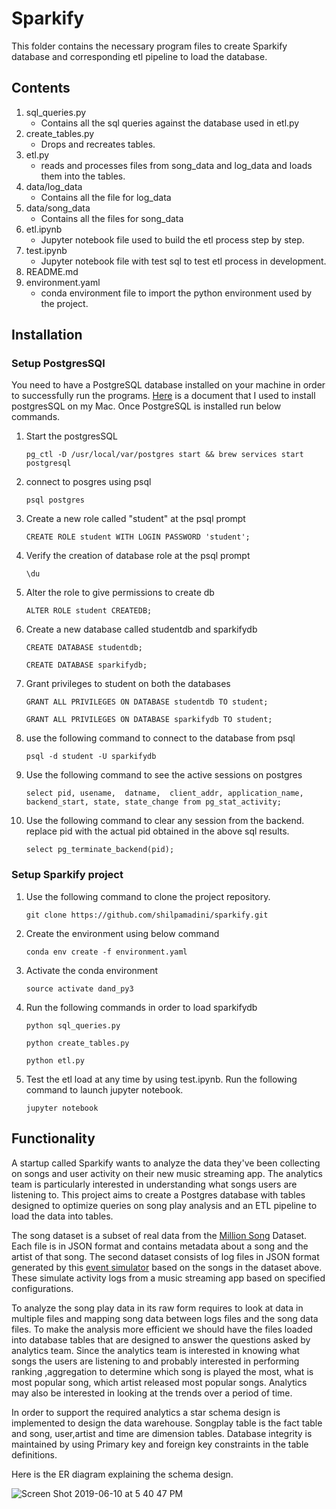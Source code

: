# Sparkify

This folder contains the necessary program files to create Sparkify database and
corresponding etl pipeline to load the database.

## Contents

1. sql_queries.py
    * Contains all the sql queries against the database used in etl.py
2. create_tables.py
    * Drops and recreates tables.
3. etl.py
    * reads and processes files from song_data and log_data and
      loads them into the tables.
4. data/log_data
    * Contains all the file for log_data
5. data/song_data
    * Contains all the files for song_data
5. etl.ipynb
    * Jupyter notebook file used to build the etl process step by step.
6. test.ipynb
    * Jupyter notebook file with test sql to test etl process in development.
5. README.md
6. environment.yaml
    * conda environment file to import the python environment used by the project.


## Installation

### Setup PostgresSQl

You need to have a PostgreSQL database installed on your machine in
order to successfully run the programs. [Here](https://www.codementor.io/engineerapart/getting-started-with-postgresql-on-mac-osx-are8jcopb) is a document that I used to install postgresSQL on my Mac.
Once PostgreSQL is installed run below  commands.
1. Start the postgresSQL

    ```
    pg_ctl -D /usr/local/var/postgres start && brew services start postgresql
    ```

2. connect to posgres using psql
    ```
    psql postgres
    ```

3. Create a new role called "student" at the psql prompt
    ```
    CREATE ROLE student WITH LOGIN PASSWORD 'student';
    ```

4. Verify the creation of database role at the psql prompt
    ```
    \du
    ```

5. Alter the role to give permissions to create db
    ```
    ALTER ROLE student CREATEDB;
    ```

6. Create a new database called studentdb and sparkifydb
    ```
    CREATE DATABASE studentdb;
    ```
    ```
    CREATE DATABASE sparkifydb;
    ```

7. Grant privileges to student on both the databases
    ```
    GRANT ALL PRIVILEGES ON DATABASE studentdb TO student;
    ```
    ```
    GRANT ALL PRIVILEGES ON DATABASE sparkifydb TO student;
    ```

8. use the following command to connect to the database from psql
    ```
    psql -d student -U sparkifydb
    ```

9. Use the following command to see the active sessions on postgres

    ```
    select pid, usename,  datname,  client_addr, application_name, backend_start, state, state_change from pg_stat_activity;
    ```

10. Use the following command to clear any session from the backend. replace pid with the actual pid obtained in the above sql results.

    ```
    select pg_terminate_backend(pid);
    ```

### Setup  Sparkify project

1. Use the following command to clone the project repository.

    ```
    git clone https://github.com/shilpamadini/sparkify.git
    ```

2. Create the environment using below command

    ```
    conda env create -f environment.yaml
    ```

3. Activate the conda environment

    ```
    source activate dand_py3
    ```

4. Run the following commands in order to load sparkifydb
    ```
    python sql_queries.py
    ```
    ```
    python create_tables.py
    ```
    ```
    python etl.py
    ```


5. Test the etl load at any time by using test.ipynb. Run the following command to launch jupyter notebook.
    ```
    jupyter notebook
    ```


## Functionality

A startup called Sparkify wants to analyze the data they've been collecting on
songs and user activity on their new music streaming app. The analytics team is particularly interested in understanding what songs users are listening to.
This project aims to create a Postgres database with tables designed to optimize
queries on song play analysis and an ETL pipeline to load the data into tables.

The song dataset is a subset of real data from the [Million Song](http://millionsongdataset.com) Dataset. Each file is in JSON format and contains metadata about a song and the artist of that song. The second dataset consists of log files in JSON format generated by this [event simulator](https://github.com/Interana/eventsim) based on the songs in the dataset above. These simulate activity logs from a music streaming app based on specified configurations.

To analyze the song play data in its raw form requires to look at data in multiple files and mapping song data between logs files and the song data files. To make the analysis more efficient we should have the files loaded into database tables that are designed to answer the questions asked by analytics team. Since the analytics team is interested in knowing what songs the users are listening to and probably interested in performing ranking ,aggregation to determine which song is played the most, what is most popular song, which artist released most popular songs. Analytics may also be interested in looking at the trends over a period of time.

In order to support the required analytics a star schema design is implemented to design the data warehouse. Songplay table is the fact table and song, user,artist and time are dimension tables. Database integrity is maintained by using Primary key and foreign key constraints in the table definitions.

Here is the ER diagram explaining the schema design.

![Screen Shot 2019-06-10 at 5 40 47 PM](https://user-images.githubusercontent.com/16230330/59241519-d844a280-8bbc-11e9-894e-0dca550dc6ca.png)
